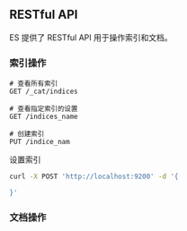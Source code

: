## RESTful API

ES 提供了 RESTful API 用于操作索引和文档。

### 索引操作

```properties
# 查看所有索引
GET /_cat/indices

# 查看指定索引的设置
GET /indices_name

# 创建索引
PUT /indice_nam
```

设置索引

```sh
curl -X POST 'http://localhost:9200' -d '{

}'
```





### 文档操作